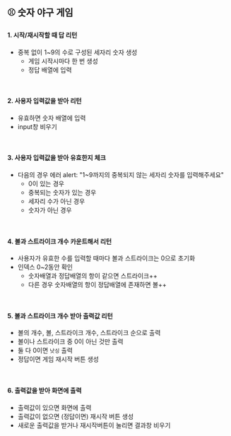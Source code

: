 ## ⚾️ 숫자 야구 게임
#### 1. 시작/재시작할 때 답 리턴
  - 중복 없이 1~9의 수로 구성된 세자리 숫자 생성
    - 게임 시작시마다 한 번 생성
    - 정답 배열에 입력

<br>

#### 2. 사용자 입력값을 받아 리턴
  - 유효하면 숫자 배열에 입력
  - input창 비우기

<br>

#### 3. 사용자 입력값을 받아 유효한지 체크
  - 다음의 경우 에러 alert: "1~9까지의 중복되지 않는 세자리 숫자를 입력해주세요"
    - 0이 있는 경우
	- 중복되는 숫자가 있는 경우
    - 세자리 수가 아닌 경우
    - 숫자가 아닌 경우

<br>

#### 4. 볼과 스트라이크 개수 카운트해서 리턴
  - 사용자가 유효한 수를 입력할 때마다 볼과 스트라이크는 0으로 초기화
  - 인덱스 0~2동안 확인
    - 숫자배열과 정답배열의 항이 같으면 스트라이크++
    - 다른 경우 숫자배열의 항이 정답배열에 존재하면 볼++

<br>

#### 5. 볼과 스트라이크 개수 받아 출력값 리턴
  - 볼의 개수, 볼, 스트라이크 개수, 스트라이크 순으로 출력
  - 볼이나 스트라이크 중 0이 아닌 것만 출력
  - 둘 다 0이면 `낫싱` 출력
  - 정답이면 게임 재시작 버튼 생성

<br>

#### 6. 출력값을 받아 화면에 출력
  - 출력값이 있으면 화면에 출력
  - 출력값이 없으면 (정답이면) 재시작 버튼 생성
  - 새로운 출력값을 받거나 재시작버튼이 눌리면 결과창 비우기